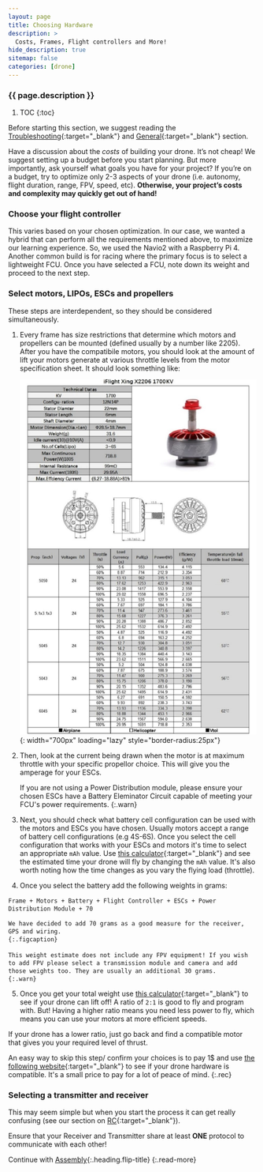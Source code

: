 ```yaml
---
layout: page
title: Choosing Hardware
description: >
  Costs, Frames, Flight controllers and More!
hide_description: true
sitemap: false
categories: [drone]
---
```



<h3 class="faded">{{ page.description }}</h3>

1. TOC
{:toc}

Before starting this section, we suggest reading the [Troubleshooting][trouble]{:target="_blank"} and [General][general]{:target="_blank"} section.

Have a discussion about the _costs_ of building your drone. It’s not cheap! We suggest setting up a budget before you start planning. But more importantly, ask yourself what goals you have for your project? If you’re on a budget, try to optimize only 2-3 aspects of your drone (i.e. autonomy, flight duration, range, FPV, speed, etc). __Otherwise, your project’s costs and complexity may quickly get out of hand!__


### Choose your flight controller

This varies based on your chosen optimization. In our case, we wanted a hybrid that can perform all the requirements mentioned above, to maximize our learning experience. So, we used the Navio2 with a Raspberry Pi 4. Another common build is for racing where the primary focus is to select a lightweight FCU. Once you have selected a FCU, note down its weight and proceed to the next step.

### Select motors, LIPOs, ESCs and propellers

These steps are interdependent, so they should be considered simultaneously. 

1. Every frame has size restrictions that determine which motors and propellers can be mounted (defined usually by a number like 2205). After you have the compatibile motors, you should look at the amount of lift your motors generate at various throttle levels from the motor specification sheet. It should look something like:

    ![drone_motor_specs.jpeg](/assets/blog/drone_motor_specs.jpeg){: width="700px" loading="lazy" style="border-radius:25px"}

2. Then, look at the current being drawn when the motor is at maximum throttle with your specific propellor choice. This will give you the amperage for your ESCs. 

    If you are not using a Power Distribution module, please ensure your chosen ESCs have a Battery Eleminator Circuit capable of meeting your FCU's power requirements.
    {:.warn}

3. Next, you should check what battery cell configuration can be used with the motors and ESCs you have chosen. Usually motors accept a range of battery cell configurations (e.g 4S-6S). Once you select the cell configuration that works with your ESCs and motors it's time to select an appropriate `mAh` value. Use [this calculator][bat]{:target="_blank"} and see the estimated time your drone will fly by changing the `mAh` value. It's also worth noting how the time changes as you vary the flying load (throttle).

4. Once you select the battery add the following weights in grams: 
  ~~~
  Frame + Motors + Battery + Flight Controller + ESCs + Power Distribution Module + 70
  ~~~ 

    We have decided to add 70 grams as a good measure for the receiver, GPS and wiring.
    {:.figcaption}

    This weight estimate does not include any FPV equipment! If you wish to add FPV please select a transmission module and camera and add those weights too. They are usually an additional 30 grams.
    {:.warn}

5. Once you get your total weight use [this calculator][motor]{:target="_blank"} to see if your drone can lift off! A ratio of `2:1` is good to fly and program with. But! Having a higher ratio means you need less power to fly, which means you can use your motors at more efficient speeds.

If your drone has a lower ratio, just go back and find a compatible motor that gives you your required level of thrust.

An easy way to skip this step/ confirm your choices is to pay 1$ and use [the following website][pay]{:target="_blank"} to see if your drone hardware is compatible. It's a small price to pay for a lot of peace of mind. 
{:.rec}

### Selecting a transmitter and receiver 

This may seem simple but when you start the process it can get really confusing (see our section on [RC][rc]{:target="_blank"}). 

Ensure that your Receiver and Transmitter share at least __ONE__ protocol to communicate with each other!

Continue with [Assembly](assembly){:.heading.flip-title}
{:.read-more}

[trouble]: ../drone/troubleshooting
[general]: ../drone/general
[rc]: ../drone/radio-communication

[motor]: https://www.omnicalculator.com/other/drone-motor
[bat]: http://multicopter.forestblue.nl/lipo_need_calculator.html
[pay]: https://www.ecalc.ch/xcoptercalc.php